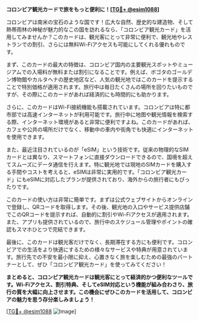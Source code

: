 **コロンビア観光カードで旅をもっと便利に！[[TG💪+ @esim1088](https://t.me/s/esim1088)]**

コロンビアは南米の宝石のような国です！広大な自然、歴史的な建造物、そして熱帯雨林の神秘が魅力的なこの国を訪れるなら、「コロンビア観光カード」を活用してみませんか？このカードは、観光客にとって非常に便利で、観光地やレストランでの割引、さらには無料Wi-Fiアクセスも可能にしてくれる優れものです。

まず、このカードの最大の特徴は、コロンビア国内の主要観光スポットやミュージアムでの入場料が無料または割引になることです。例えば、ボゴタのゴールデン博物館やカルタヘナの歴史地区など、人気の観光地ではこのカードを提示することで特別価格が適用されます。旅行中は毎日たくさんの場所を回りたいものですが、その際にこのカードがあれば経済的にも時間的にも助かります。

さらに、このカードはWi-Fi接続機能も搭載されています。コロンビアは特に都市部では高速インターネットが利用可能です。旅行中に地图や観光情報を検索する際、インターネット環境があると非常に便利ですよね。このカードがあれば、カフェや公共の場所だけでなく、移動中の車内や街角でも快適にインターネットを使用できます。

また、最近注目されているのが「eSIM」という技術です。従来の物理的なSIMカードとは異なり、スマートフォンに直接ダウンロードできるので、国境を超えてスムーズにデータ通信を行えます。特に観光地では現地のSIMカードを購入する手間やコストを考えると、eSIMは非常に実用的です。「コロンビア観光カード」にもeSIMに対応したプランが提供されており、海外からの旅行者にもぴったりです。

このカードの使い方は非常に簡単です。まずは公式ウェブサイトからオンラインで登録し、QRコードを取得します。その後、観光地の入口やサービス提供店舗でこのQRコードを提示すれば、自動的に割引やWi-Fiアクセスが適用されます。また、アプリも提供されているので、旅行中のスケジュール管理やポイントの確認もスマホひとつで完結できます。

最後に、このカードは観光客だけでなく、長期滞在する方にも便利です。コロンビアでの生活をより快適にするための様々なサービスや特典が用意されています。旅行先での不安を最小限に抑え、心置きなく旅を楽しむための最強のパートナーとして、ぜひ「コロンビア観光カード」を使ってみてください！

**まとめると、コロンビア観光カードは観光客にとって経済的かつ便利なツールです。Wi-Fiアクセス、割引特典、そしてeSIM対応という機能が組み合わさり、旅行の質を大幅に向上させます。この機会にぜひこのカードを活用して、コロンビアの魅力を思う存分楽しみましょう！**

[[TG💪+ @esim1088](https://t.me/s/esim1088) ![Image](https://i.postimg.cc/Y0z9fWf4/image.png)]